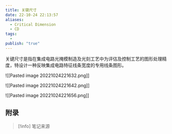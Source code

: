```yaml
---
title: 关键尺寸
date: 22-10-24 22:13:57
aliases:
  - Critical Dimension
  - CD
tags:
  - 
publish: "true"
---
```

关键尺寸是指在集成电路光掩模制造及光刻工艺中为评估及控制工艺的图形处理精度，特设计一种反映集成电路特征线条宽度的专用线条图形。

![[Pasted image 20221024221632.png]]

![[Pasted image 20221024221642.png]]

![[Pasted image 20221024221656.png]]


## 附录

> [!info] 笔记来源
> 

